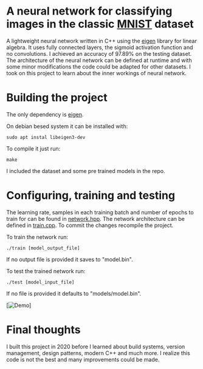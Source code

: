 # A neural network for classifying images in the classic [MNIST](https://en.wikipedia.org/wiki/MNIST_database) dataset
A lightweight neural network written in C++ using the [eigen](https://eigen.tuxfamily.org/index.php?title=Main_Page) library for linear algebra. It uses fully connected layers, the sigmoid activation function and no convolutions. I achieved an accuracy of 97.89% on the testing dataset. The architecture of the neural network can be defined at runtime and with some minor modifications the code could be adapted for other datasets. I took on this project to learn about the inner workings of neural network.
# Building the project
The only dependency is [eigen](https://eigen.tuxfamily.org/index.php?title=Main_Page).

On debian besed system it can be installed with:
```
sudo apt instal libeigen3-dev
```
To compile it just run:
```
make
```
I included the dataset and some pre trained models in the repo.

# Configuring, training and testing
The learning rate, samples in each training batch and number of epochs to train for can be found in [network.hpp](network.hpp).
The network architecture can be defined in [train.cpp](train.cpp).
To commit the changes recompile the project.

To train the network run:
```
./train [model_output_file]
```
If no output file is provided it saves to "model.bin".

To test the trained network run:
```
./test [model_input_file]
```
If no file is provided it defaults to "models/model.bin".

[![Demo](https://github.com/user-attachments/assets/ffc6ff4b-7234-471d-84df-9b4587b0d0b4)]
# Final thoughts
I built this project in 2020 before I learned about build systems, version management, design patterns, modern C++ and much more. I realize this code is not the best and many improvements could be made.
